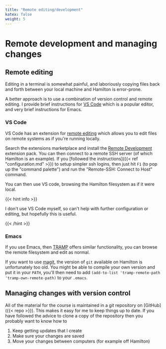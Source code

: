 ```yaml
---
title: "Remote editing/development"
katex: false
weight: 5
---
```


# Remote development and managing changes

## Remote editing

Editing in a terminal is somewhat painful, and laboriously copying
files back and forth between your local machine and Hamilton is
error-prone.

A better approach is to use a combination of version control and
remote editing. I provide brief instructions for [VS
Code](https://code.visualstudio.com) which is a popular editor, and
very brief instructions for Emacs. 

### VS Code

VS Code has an extension for [remote
editing](https://code.visualstudio.com/docs/remote/remote-overview)
which allows you to edit files on remote systems as if you're running
locally.

Search the extensions marketplace and install the [Remote
Development](https://marketplace.visualstudio.com/items?itemName=ms-vscode-remote.vscode-remote-extensionpack)
extension pack. You can then connect to a remote SSH server (of which
Hamilton is an example). If you [followed the instructions]({{< ref
"configuration.md" >}}) to setup simpler ssh logins, then just hit
`F1` (to pop up the "command palette") and run the "Remote-SSH: Connect
to Host" command.

You can then use VS code, browsing the Hamilton filesystem as if it
were local.

{{< hint info >}}

I don't use VS Code myself, so can't help with further configuration
or editing, but hopefully this is useful.

{{< /hint >}}

### Emacs

If you use Emacs, then
[TRAMP](https://www.emacswiki.org/emacs/TrampMode) offers similar
functionality, you can browse the remote filesystem and edit as normal.

If you want to use [magit](https://magit.vc), the version of `git`
available on Hamilton is unfortunately too old. You might be able to
compile your own version and put it in your `PATH`, you'll then need
to add `(add-to-list 'tramp-remote-path 'tramp-own-remote-path)` to
your `.emacs`.


## Managing changes with version control

All of the material for the course is maintained in a git repository
on [GitHub]({{< repo >}}). This makes it easy for me to keep things up
to date. If you have followed the advice to clone a copy of the
repository then you probably want to know how to

1. Keep getting updates that I create
2. Make sure your changes are saved
3. Move your changes between computers (for example off Hamilton)


